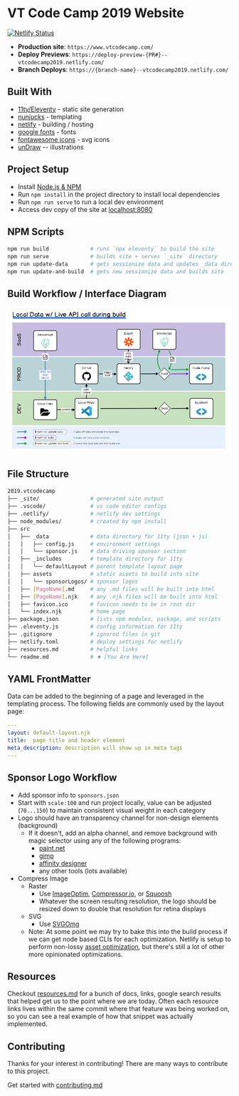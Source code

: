 # VT Code Camp 2019 Website

[![Netlify Status](https://api.netlify.com/api/v1/badges/ef1b18a7-e5fd-4cb6-aa6e-f37a9a87369b/deploy-status)](https://app.netlify.com/sites/vtcodecamp2019/deploys)

* **Production site**: `https://www.vtcodecamp.com/`
* **Deploy Previews**: `https://deploy-preview-{PR#}--vtcodecamp2019.netlify.com/`
* **Branch Deploys**: `https://{branch-name}--vtcodecamp2019.netlify.com/`

## Built With

* [11ty/Eleventy](https://www.11ty.io) - static site generation
* [nunjucks](https://mozilla.github.io/nunjucks/) - templating
* [netlify](https://app.netlify.com/) - building / hosting
* [google fonts](https://fonts.google.com/?category=Monospace&selection.family=Inconsolata|PT+Sans|Ubuntu+Mono) - fonts
* [fontawesome icons](https://fontawesome.com/icons) - svg icons
* [unDraw](https://undraw.co/illustrations) -- illustrations

## Project Setup

* Install [Node.js & NPM](https://nodejs.org/en/download/)
* Run `npm install` in the project directory to install local dependencies
* Run `npm run serve` to run a local dev environment
* Access dev copy of the site at [localhost:8080](http://localhost:8080)

## NPM Scripts

```bash
npm run build             # runs `npx eleventy` to build the site
npm run serve             # builds site + serves `_site` directory
npm run update-data       # gets sessionize data and updates _data directory
npm run update-and-build  # gets new sessionize data and builds site
```

## Build Workflow / Interface Diagram

![diagram](src/assets/BuildWorkflowDiagram.png)

## File Structure

```bash
2019.vtcodecamp
├── _site/                # generated site output
├── .vscode/              # vs code editor configs
├── .netlify/             # netlify dev settings
├── node_modules/         # created by npm install
├── src
│   ├── _data             # data directory for 11ty (json + js)
│   │   ├── config.js     # environment settings
│   │   └── sponsor.js    # data driving sponsor section
│   ├── _includes         # template directory for 11ty
│   │   └── defaultLayout # parent template layout page
│   ├── assets            # static assets to build into site
│   │   └── sponsorLogos/ # sponsor logos
│   ├── [PageName].md     # any .md files will be built into html
│   ├── [PageName].njk    # any .njk files will be built into html
│   ├── favicon.ico       # favicon needs to be in root dir
│   └── index.njk         # home page
├── package.json          # lists npm modules, package, and scripts
├── .eleventy.js          # config information for 11ty
├── .gitignore            # ignored files in git
├── netlify.toml          # deploy settings for netlify
├── resources.md          # helpful links
└── readme.md             # 🟊 [You Are Here]
```

## YAML FrontMatter

Data can be added to the beginning of a page and leveraged in the templating process.  The following fields are commonly used by the layout page:

```yaml
---
layout: default-layout.njk
title:  page title and header element
meta_description: description will show up in meta tags
---
```

## Sponsor Logo Workflow

* Add sponsor info to `sponsors.json`
* Start with `scale:100` and run project locally, value can be adjusted (`70...150`) to maintain consistent visual weight in each category
* Logo should have an transparency channel for non-design elements (background)
  * If it doesn't, add an alpha channel, and remove background with magic selector using any of the following programs: 
    * [paint.net](https://www.getpaint.net/)
    * [gimp](https://www.gimp.org/)
    * [affinity designer](https://affinity.serif.com/en-us/designer/)
    * any other tools (lots available)
* Compress Image
  * Raster
    * Use [ImageOptim](https://imageoptim.com/mac), [Compressor.io](https://compressor.io/), or [Squoosh](https://squoosh.app/)
    * Whatever the screen resulting resolution, the logo should be resized down to double that resolution for retina displays
  * SVG
    * Use [SVGOmg](https://jakearchibald.github.io/svgomg/)
  * Note: At some point we may try to bake this into the build process if we can get node based CLIs for each optimization.  Netlify is setup to perform non-lossy [asset optimization](https://www.netlify.com/blog/2019/08/05/control-your-asset-optimization-settings-from-netlify.toml/), but there's still a lot of other more opinionated optimizations.

## Resources

Checkout [resources.md](resources.md) for a bunch of docs, links, google search results that helped get us to the point where we are today.  Often each resource links lives within the same commit where that feature was being worked on, so you can see a real example of how that snippet was actually implemented.

## Contributing

Thanks for your interest in contributing! There are many ways to contribute to this project.

Get started with [contributing.md](contributing.md)
